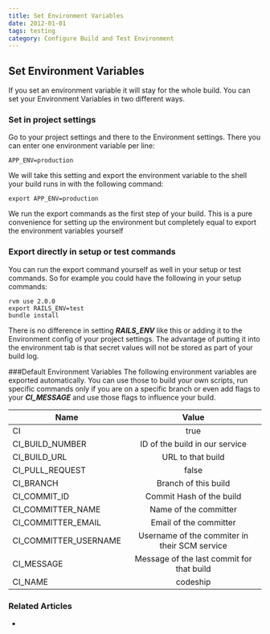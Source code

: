 ```yaml
---
title: Set Environment Variables
date: 2012-01-01
tags: testing
category: Configure Build and Test Environment
---
```


## Set Environment Variables

If you set an environment variable it will stay for the whole build. You can set your Environment Variables in two different ways.

### Set in project settings
Go to your project settings and there to the Environment settings. There you can enter one environment variable per line:

    APP_ENV=production

We will take this setting and export the environment variable to the shell your build runs in with the following command:

    export APP_ENV=production

We run the export commands as the first step of your build. This is a pure convenience for setting up the environment but completely equal to export the environment variables yourself

### Export directly in setup or test commands
You can run the export command yourself as well in your setup or test commands. So for example you could have the following in your setup commands:


    rvm use 2.0.0
    export RAILS_ENV=test
    bundle install


There is no difference in setting ***RAILS_ENV*** like this or adding it to the Environment config of your project settings. The advantage of putting it into the environment tab is that secret values will not be stored as part of your build log.

###Default Environment Variables
The following environment variables are exported automatically. You can use those to build your own scripts, run specific commands only if you are on a specific branch or even add flags to your ***CI_MESSAGE*** and use those flags to influence your build.

| Name                        | Value                                              |
| ----------------------------|:--------------------------------------------------:|
| CI                          |  true                                              |
| CI_BUILD_NUMBER             |  ID of the build in our service                    |
| CI_BUILD_URL                |  URL to that build                                 |
| CI_PULL_REQUEST             |  false                                             |
| CI_BRANCH                   |  Branch of this build                              |
|  CI_COMMIT_ID               |  Commit Hash of the build                          |
| CI_COMMITTER_NAME           |  Name of the committer                             |
| CI_COMMITTER_EMAIL          |  Email of the committer                            |
| CI_COMMITTER_USERNAME       |  Username of the commiter in their SCM service     |
| CI_MESSAGE                  |  Message of the last commit for that build         |
| CI_NAME                     |  codeship                                          |

### Related Articles
-
